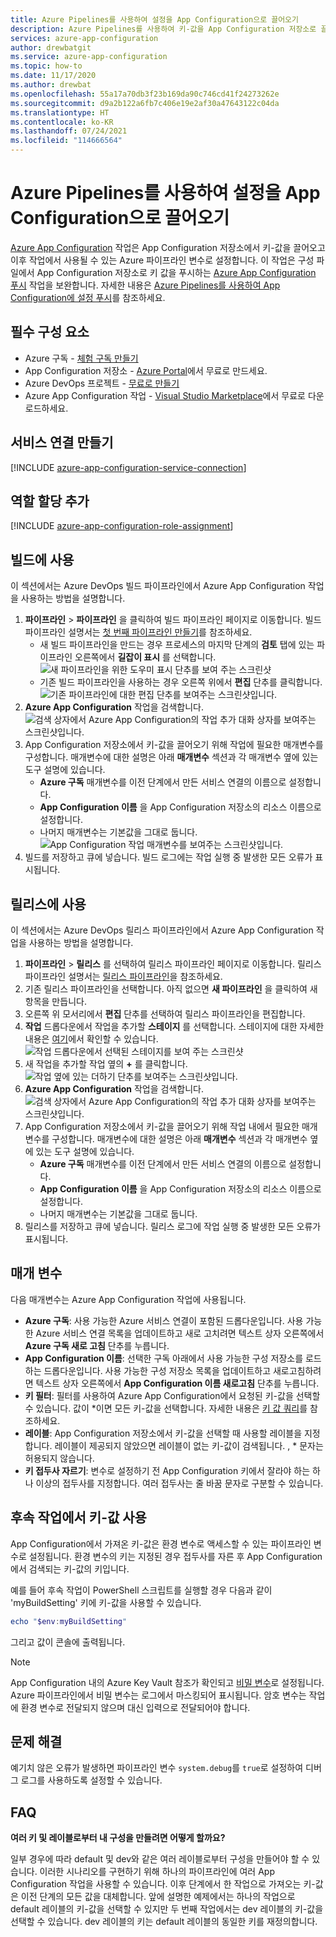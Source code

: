 ```yaml
---
title: Azure Pipelines를 사용하여 설정을 App Configuration으로 끌어오기
description: Azure Pipelines를 사용하여 키-값을 App Configuration 저장소로 끌어오는 방법을 알아봅니다.
services: azure-app-configuration
author: drewbatgit
ms.service: azure-app-configuration
ms.topic: how-to
ms.date: 11/17/2020
ms.author: drewbat
ms.openlocfilehash: 55a17a70db3f23b169da90c746cd41f24273262e
ms.sourcegitcommit: d9a2b122a6fb7c406e19e2af30a47643122c04da
ms.translationtype: HT
ms.contentlocale: ko-KR
ms.lasthandoff: 07/24/2021
ms.locfileid: "114666564"
---
```

# <a name="pull-settings-to-app-configuration-with-azure-pipelines"></a>Azure Pipelines를 사용하여 설정을 App Configuration으로 끌어오기

[Azure App Configuration](https://marketplace.visualstudio.com/items?itemName=AzureAppConfiguration.azure-app-configuration-task) 작업은 App Configuration 저장소에서 키-값을 끌어오고 이후 작업에서 사용될 수 있는 Azure 파이프라인 변수로 설정합니다. 이 작업은 구성 파일에서 App Configuration 저장소로 키 값을 푸시하는 [Azure App Configuration 푸시](https://marketplace.visualstudio.com/items?itemName=AzureAppConfiguration.azure-app-configuration-task-push) 작업을 보완합니다. 자세한 내용은 [Azure Pipelines를 사용하여 App Configuration에 설정 푸시](push-kv-devops-pipeline.md)를 참조하세요.

## <a name="prerequisites"></a>필수 구성 요소

- Azure 구독 - [체험 구독 만들기](https://azure.microsoft.com/free/)
- App Configuration 저장소 - [Azure Portal](https://portal.azure.com)에서 무료로 만드세요.
- Azure DevOps 프로젝트 - [무료로 만들기](https://go.microsoft.com/fwlink/?LinkId=2014881)
- Azure App Configuration 작업 - [Visual Studio Marketplace](https://marketplace.visualstudio.com/items?itemName=AzureAppConfiguration.azure-app-configuration-task#:~:text=Navigate%20to%20the%20Tasks%20tab,the%20Azure%20App%20Configuration%20instance.)에서 무료로 다운로드하세요.  

## <a name="create-a-service-connection"></a>서비스 연결 만들기

[!INCLUDE [azure-app-configuration-service-connection](../../includes/azure-app-configuration-service-connection.md)]

## <a name="add-role-assignment"></a>역할 할당 추가

[!INCLUDE [azure-app-configuration-role-assignment](../../includes/azure-app-configuration-role-assignment.md)]

## <a name="use-in-builds"></a>빌드에 사용

이 섹션에서는 Azure DevOps 빌드 파이프라인에서 Azure App Configuration 작업을 사용하는 방법을 설명합니다.

1. **파이프라인** > **파이프라인** 을 클릭하여 빌드 파이프라인 페이지로 이동합니다. 빌드 파이프라인 설명서는 [첫 번째 파이프라인 만들기](/azure/devops/pipelines/create-first-pipeline?tabs=net%2Ctfs-2018-2%2Cbrowser)를 참조하세요.
      - 새 빌드 파이프라인을 만드는 경우 프로세스의 마지막 단계의 **검토** 탭에 있는 파이프라인 오른쪽에서 **길잡이 표시** 를 선택합니다.
      ![새 파이프라인을 위한 도우미 표시 단추를 보여 주는 스크린샷](./media/new-pipeline-show-assistant.png)
      - 기존 빌드 파이프라인을 사용하는 경우 오른쪽 위에서 **편집** 단추를 클릭합니다.
      ![기존 파이프라인에 대한 편집 단추를 보여주는 스크린샷입니다.](./media/existing-pipeline-show-assistant.png)
1. **Azure App Configuration** 작업을 검색합니다.
![검색 상자에서 Azure App Configuration의 작업 추가 대화 상자를 보여주는 스크린샷입니다.](./media/add-azure-app-configuration-task.png)
1. App Configuration 저장소에서 키-값을 끌어오기 위해 작업에 필요한 매개변수를 구성합니다. 매개변수에 대한 설명은 아래 **매개변수** 섹션과 각 매개변수 옆에 있는 도구 설명에 있습니다.
      - **Azure 구독** 매개변수를 이전 단계에서 만든 서비스 연결의 이름으로 설정합니다.
      - **App Configuration 이름** 을 App Configuration 저장소의 리소스 이름으로 설정합니다.
      - 나머지 매개변수는 기본값을 그대로 둡니다.
![App Configuration 작업 매개변수를 보여주는 스크린샷입니다.](./media/azure-app-configuration-parameters.png)
1. 빌드를 저장하고 큐에 넣습니다. 빌드 로그에는 작업 실행 중 발생한 모든 오류가 표시됩니다.

## <a name="use-in-releases"></a>릴리스에 사용

이 섹션에서는 Azure DevOps 릴리스 파이프라인에서 Azure App Configuration 작업을 사용하는 방법을 설명합니다.

1. **파이프라인** > **릴리스** 를 선택하여 릴리스 파이프라인 페이지로 이동합니다. 릴리스 파이프라인 설명서는 [릴리스 파이프라인](/azure/devops/pipelines/release)을 참조하세요.
1. 기존 릴리스 파이프라인을 선택합니다. 아직 없으면 **새 파이프라인** 을 클릭하여 새 항목을 만듭니다.
1. 오른쪽 위 모서리에서 **편집** 단추를 선택하여 릴리스 파이프라인을 편집합니다.
1. **작업** 드롭다운에서 작업을 추가할 **스테이지** 를 선택합니다. 스테이지에 대한 자세한 내용은 [여기](/azure/devops/pipelines/release/environments)에서 확인할 수 있습니다.
![작업 드롭다운에서 선택된 스테이지를 보여 주는 스크린샷](./media/pipeline-stage-tasks.png)
1. 새 작업을 추가할 작업 옆의 **+** 를 클릭합니다.
![작업 옆에 있는 더하기 단추를 보여주는 스크린샷입니다.](./media/add-task-to-job.png)
1. **Azure App Configuration** 작업을 검색합니다.
![검색 상자에서 Azure App Configuration의 작업 추가 대화 상자를 보여주는 스크린샷입니다.](./media/add-azure-app-configuration-task.png)
1. App Configuration 저장소에서 키-값을 끌어오기 위해 작업 내에서 필요한 매개변수를 구성합니다. 매개변수에 대한 설명은 아래 **매개변수** 섹션과 각 매개변수 옆에 있는 도구 설명에 있습니다.
      - **Azure 구독** 매개변수를 이전 단계에서 만든 서비스 연결의 이름으로 설정합니다.
      - **App Configuration 이름** 을 App Configuration 저장소의 리소스 이름으로 설정합니다.
      - 나머지 매개변수는 기본값을 그대로 둡니다.
1. 릴리스를 저장하고 큐에 넣습니다. 릴리스 로그에 작업 실행 중 발생한 모든 오류가 표시됩니다.

## <a name="parameters"></a>매개 변수

다음 매개변수는 Azure App Configuration 작업에 사용됩니다.

- **Azure 구독**: 사용 가능한 Azure 서비스 연결이 포함된 드롭다운입니다. 사용 가능한 Azure 서비스 연결 목록을 업데이트하고 새로 고치려면 텍스트 상자 오른쪽에서 **Azure 구독 새로 고침** 단추를 누릅니다.
- **App Configuration 이름**: 선택한 구독 아래에서 사용 가능한 구성 저장소를 로드하는 드롭다운입니다. 사용 가능한 구성 저장소 목록을 업데이트하고 새로고침하려면 텍스트 상자 오른쪽에서 **App Configuration 이름 새로고침** 단추를 누릅니다.
- **키 필터**: 필터를 사용하여 Azure App Configuration에서 요청된 키-값을 선택할 수 있습니다. 값이 *이면 모든 키-값을 선택합니다. 자세한 내용은 [키 값 쿼리](concept-key-value.md#query-key-values)를 참조하세요.
- **레이블**: App Configuration 저장소에서 키-값을 선택할 때 사용할 레이블을 지정합니다. 레이블이 제공되지 않았으면 레이블이 없는 키-값이 검색됩니다. , * 문자는 허용되지 않습니다.
- **키 접두사 자르기**: 변수로 설정하기 전 App Configuration 키에서 잘라야 하는 하나 이상의 접두사를 지정합니다. 여러 접두사는 줄 바꿈 문자로 구분할 수 있습니다.

## <a name="use-key-values-in-subsequent-tasks"></a>후속 작업에서 키-값 사용

App Configuration에서 가져온 키-값은 환경 변수로 액세스할 수 있는 파이프라인 변수로 설정됩니다. 환경 변수의 키는 지정된 경우 접두사를 자른 후 App Configuration에서 검색되는 키-값의 키입니다.

예를 들어 후속 작업이 PowerShell 스크립트를 실행할 경우 다음과 같이 'myBuildSetting' 키에 키-값을 사용할 수 있습니다.
```powershell
echo "$env:myBuildSetting"
```
그리고 값이 콘솔에 출력됩니다.

> [!NOTE]
> App Configuration 내의 Azure Key Vault 참조가 확인되고 [비밀 변수](/azure/devops/pipelines/process/variables#secret-variables)로 설정됩니다. Azure 파이프라인에서 비밀 변수는 로그에서 마스킹되어 표시됩니다. 암호 변수는 작업에 환경 변수로 전달되지 않으며 대신 입력으로 전달되어야 합니다. 

## <a name="troubleshooting"></a>문제 해결

예기치 않은 오류가 발생하면 파이프라인 변수 `system.debug`를 `true`로 설정하여 디버그 로그를 사용하도록 설정할 수 있습니다.

## <a name="faq"></a>FAQ

**여러 키 및 레이블로부터 내 구성을 만들려면 어떻게 할까요?**

일부 경우에 따라 default 및 dev와 같은 여러 레이블로부터 구성을 만들어야 할 수 있습니다. 이러한 시나리오를 구현하기 위해 하나의 파이프라인에 여러 App Configuration 작업을 사용할 수 있습니다. 이후 단계에서 한 작업으로 가져오는 키-값은 이전 단계의 모든 값을 대체합니다. 앞에 설명한 예제에서는 하나의 작업으로 default 레이블의 키-값을 선택할 수 있지만 두 번째 작업에서는 dev 레이블의 키-값을 선택할 수 있습니다. dev 레이블의 키는 default 레이블의 동일한 키를 재정의합니다.
